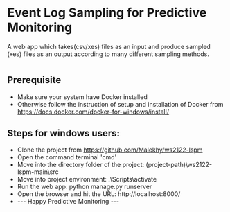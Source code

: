# Event Log Sampling for Predictive Monitoring
A web app which takes(csv/xes) files as an input and produce sampled (xes) files as an output according to many different sampling methods.


#

## Prerequisite
* Make sure your system have Docker installed 
* Otherwise follow the instruction of setup and installation of Docker from https://docs.docker.com/docker-for-windows/install/

## Steps for windows users:
* Clone the project from https://github.com/Malekhy/ws2122-lspm
* Open the command terminal 'cmd'
* Move into the directory folder of the project: (project-path)\ws2122-lspm-main\src
* Move into project environment: .\Scripts\activate
* Run the web app: python manage.py runserver
* Open the browser and hit the URL: http://localhost:8000/
* --- Happy Predictive Monitoring ---

